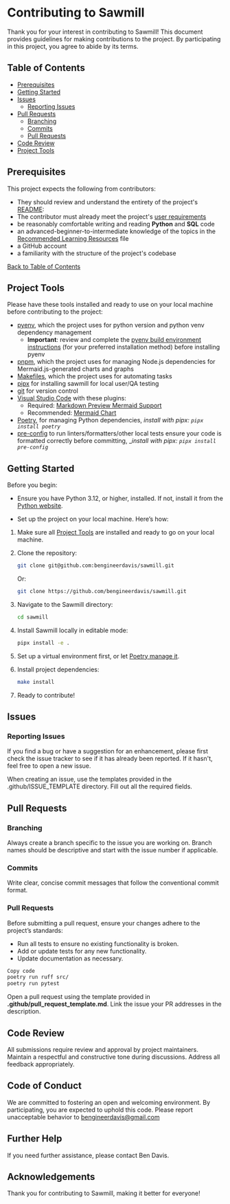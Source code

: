 # Contributing to Sawmill

Thank you for your interest in contributing to Sawmill! This document provides
guidelines for making contributions to the project. By participating in this project,
you agree to abide by its terms.

## Table of Contents

* [Prerequisites](#prerequisites)
* [Getting Started](#getting-started)
* [Issues](#issues)
  * [Reporting Issues](#reporting-issues)
* [Pull Requests](#pull-requests)
  * [Branching](#branching)
  * [Commits](#commits)
  * [Pull Requests](#pull-requests)
* [Code Review](#code-review)
* [Project Tools](#project-tools)

## Prerequisites

This project expects the following from contributors:

* They should review and understand the entirety of the project's [README](./README.md):
* The contributor must already meet the project's [user
  requirements](./README.md#user-requirements)
* be reasonably comfortable writing and reading **Python**  and **SQL** code
* an advanced-beginner-to-intermediate knowledge of the topics in the [Recommended
  Learning Resources](./docs/recommended-learning-resources.md) file
* a GitHub account
* a familiarity with the structure of the project's codebase

[Back to Table of Contents](#table-of-contents)

## Project Tools

Please have these tools installed and ready to use on your local machine before
contributing to the project:

* [pyenv](https://github.com/pyenv/pyenv?tab=readme-ov-file#installation), which the
  project uses for python version and python venv dependency management
  * **Important**: review and complete the
    [pyenv build environment instructions](https://github.com/pyenv/pyenv/wiki#suggested-build-environment)
     (for your preferred installation method) before installing pyenv
* [pnpm](https://pnpm.io/installation), which the project uses for managing Node.js dependencies for Mermaid.js-generated charts and graphs
* [Makefiles](https://www.gnu.org/software/make/), which the project uses for automating
  tasks
* [pipx](https://pipx.pypa.io/stable/installation/) for installing sawmill for local
  user/QA testing
* [git](https://git-scm.com/book/en/v2/Getting-Started-Installing-Git) for version
  control
* [Visual Studio Code](https://code.visualstudio.com/download) with these plugins:
  * Required: [Markdown Preview Mermaid Support](https://marketplace.visualstudio.com/items?itemName=bierner.markdown-mermaid)
  * Recommended: [Mermaid
      Chart](https://marketplace.visualstudio.com/items?itemName=MermaidChart.vscode-mermaid-chart)
* [Poetry](https://python-poetry.org/docs/#installing-with-pipx), for managing Python
  dependencies, _install with pipx: `pipx install poetry`_
* [pre-config](https:) to run linters/formatters/other local tests ensure your code is
  formatted correctly before committing, __install with pipx: `pipx install pre-config`_

## Getting Started

Before you begin:

* Ensure you have Python 3.12, or higher, installed. If not, install it from the
[Python website](https://www.python.org/downloads/).

* Set up the project on your local machine. Here’s how:

1. Make sure all [Project Tools](#project-tools) are installed and ready to go on your
   local machine.
2. Clone the repository:

    ```sh
    git clone git@github.com:bengineerdavis/sawmill.git
    ```

    Or:

    ```sh
    git clone https://github.com/bengineerdavis/sawmill.git
    ```

3. Navigate to the Sawmill directory:

    ```sh
    cd sawmill
    ```

4. Install Sawmill locally in editable mode:

    ```sh
    pipx install -e .
    ```

6. Set up a virtual environment first, or let [Poetry manage it](https://python-poetry.org/docs/managing-environments/).
7. Install project dependencies:

    ```sh
    make install
    ```

8. Ready to contribute!

## Issues

### Reporting Issues

If you find a bug or have a suggestion for an enhancement, please first check the issue tracker to see if it has already been reported. If it hasn't, feel free to open a new issue.

When creating an issue, use the templates provided in the .github/ISSUE_TEMPLATE directory. Fill out all the required fields.

## Pull Requests

### Branching

Always create a branch specific to the issue you are working on. Branch names should be descriptive and start with the issue number if applicable.

### Commits

Write clear, concise commit messages that follow the conventional commit format.

### Pull Requests

Before submitting a pull request, ensure your changes adhere to the project’s standards:

* Run all tests to ensure no existing functionality is broken.
* Add or update tests for any new functionality.
* Update documentation as necessary.

```bash
Copy code
poetry run ruff src/
poetry run pytest
```

Open a pull request using the template provided in **.github/pull_request_template.md**.
Link the issue your PR addresses in the description.

## Code Review

All submissions require review and approval by project maintainers.
Maintain a respectful and constructive tone during discussions.
Address all feedback appropriately.

## Code of Conduct

We are committed to fostering an open and welcoming environment. By participating, you
are expected to uphold this code. Please report unacceptable behavior to
<bengineerdavis@gmail.com>

## Further Help

If you need further assistance, please contact Ben Davis.

## Acknowledgements

Thank you for contributing to Sawmill, making it better for everyone!
